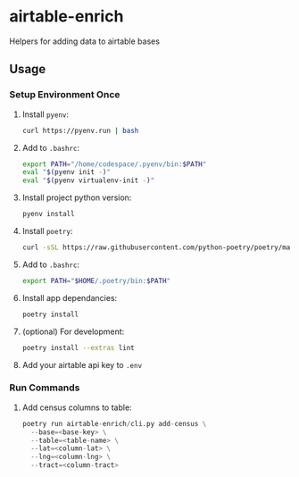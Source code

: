 # airtable-enrich

Helpers for adding data to airtable bases

## Usage

### Setup Environment Once

1. Install `pyenv`:

    ```sh
    curl https://pyenv.run | bash
    ```

1. Add to `.bashrc`:

    ```sh
    export PATH="/home/codespace/.pyenv/bin:$PATH"
    eval "$(pyenv init -)"
    eval "$(pyenv virtualenv-init -)"
    ```

1. Install project python version:

    ```sh
    pyenv install
    ```

1. Install `poetry`:

    ```sh
    curl -sSL https://raw.githubusercontent.com/python-poetry/poetry/master/get-poetry.py | python -
    ```

1. Add to `.bashrc`:

    ```sh
    export PATH="$HOME/.poetry/bin:$PATH"
    ```

1. Install app dependancies:

    ```sh
    poetry install
    ```

1. (optional) For development:

    ```sh
    poetry install --extras lint
    ```

1. Add your airtable api key to `.env`

### Run Commands

1. Add census columns to table:

    ```python
    poetry run airtable-enrich/cli.py add-census \
      --base=<base-key> \
      --table=<table-name> \
      --lat=<column-lat> \
      --lng=<column-lng> \
      --tract=<column-tract>
    ```
